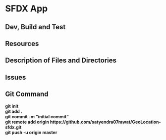 # SFDX  App

## Dev, Build and Test

## Resources


## Description of Files and Directories


## Issues

## Git Command
<b>
git init<br/>
git add .<br/>
git commit -m "initial commit"<br/>
git remote add origin https://github.com/satyendra07rawat/GeoLocation-sfdx.git<br/>
git push -u origin master<br/>
</b>
